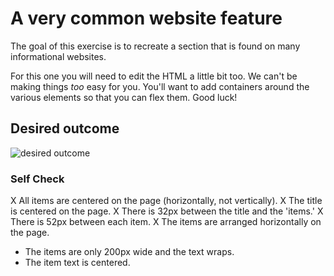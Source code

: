 # A very common website feature

The goal of this exercise is to recreate a section that is found on many informational websites.

For this one you will need to edit the HTML a little bit too. We can't be making things _too_ easy for you. You'll want to add containers around the various elements so that you can flex them. Good luck!

## Desired outcome

![desired outcome](./desired-outcome.png)

### Self Check

X All items are centered on the page (horizontally, not vertically).
X The title is centered on the page.
X There is 32px between the title and the 'items.'
X There is 52px between each item.
X The items are arranged horizontally on the page.
- The items are only 200px wide and the text wraps.
- The item text is centered.
